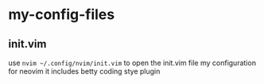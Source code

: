 # my-config-files

## init.vim
use `nvim ~/.config/nvim/init.vim` to open the init.vim file
my configuration for neovim
it includes betty coding stye plugin

